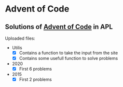 # Advent of Code

## Solutions of [Advent of Code] in APL

Uploaded files:
  - Utilis
    - [X] Contains a function to take the input from the site
    - [X] Contains some usefull function to solve problems
  - 2020
    - [X] First 6 problems
  - 2015
    - [X] First 2 problems

[Advent of Code]: https://adventofcode.com/events
